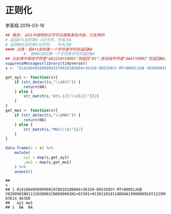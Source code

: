 正则化
================
李家翔
2019-03-16

``` r
## 需求: 从V1中按照标识字符去提取某些内容，衍生两列
# 返回AY1后的第3-4位字符，列名为A
# 返回MW1后的第1位字符，  列名为B
#### 注意：若AY1前的第一个字符是字符则返回NA
        #  若MW1前的第一个字符是字符则返回NA
## 比如其中某段字符是"AA222AY10001"则返回"01";若该段字符是"AAAY10001"则返回NA;
suppressMessages(library(tidyverse))
s <- "0141084950999991978010100004+36150-005350SY-MT+0005LXGB V0200901N01131030001CN0090001N1+01501+01301101811ADDAA199000091AY121999GA1031+004209059GA2061+030009039GF106991031051004501071999MA1101801999999MD1210051+9999MW1051REMSYN017700// 83614 86360"
```

``` r
get_ay1 <- function(s){
    if (str_detect(s,"\\dAY1")) {
        return(NA)
    } else {
        str_match(s,"AY1.{2}(\\d{2})")[2]
    }
}
get_mw1 <- function(s){
    if (str_detect(s,"\\dMW1")) {
        return(NA)
    } else {
        str_match(s,"MW1(\\d)")[2]
    }
}
```

``` r
data.frame(s = s) %>% 
    mutate(
        ay1 = map(s,get_ay1)
        ,mw1 = map(s,get_mw1)
    ) %>% 
    unnest()
```

    ##                                                                                                                                                                                                                                                        s
    ## 1 0141084950999991978010100004+36150-005350SY-MT+0005LXGB V0200901N01131030001CN0090001N1+01501+01301101811ADDAA199000091AY121999GA1031+004209059GA2061+030009039GF106991031051004501071999MA1101801999999MD1210051+9999MW1051REMSYN017700// 83614 86360
    ##   ay1 mw1
    ## 1  NA  NA
